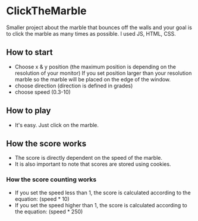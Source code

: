 # ClickTheMarble
Smaller project about the marble that bounces off the walls and your goal is to click the marble as many times as possible. I used JS, HTML, CSS.

## How to start
* Choose x & y position (the maximum position is depending on the resolution of your monitor) If you set position larger than your resolution marble so the marble will be placed on the edge of the window.
* choose direction (direction is defined in grades)
* choose speed (0.3-10)

## How to play
* It's easy. Just click on the marble.

## How the score works
* The score is directly dependent on the speed of the marble.
* It is also important to note that scores are stored using cookies.

### How the score counting works
* If you set the speed less than 1, the score is calculated according to the equation: (speed * 10)
* If you set the speed higher than 1, the score is calculated according to the equation: (speed * 250)
